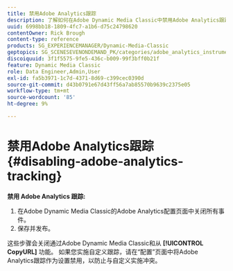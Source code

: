 ```yaml
---
title: 禁用Adobe Analytics跟踪
description: 了解如何在Adobe Dynamic Media Classic中禁用Adobe Analytics跟踪。
uuid: 6998bb18-1809-4fc7-a1b6-d75c24798620
contentOwner: Rick Brough
content-type: reference
products: SG_EXPERIENCEMANAGER/Dynamic-Media-Classic
geptopics: SG_SCENESEVENONDEMAND_PK/categories/adobe_analytics_instrumentation_kit
discoiquuid: 3f1f5575-9fe5-436c-b009-99f3bff0b21f
feature: Dynamic Media Classic
role: Data Engineer,Admin,User
exl-id: fa5b3971-1c7d-4371-8d69-c399cec0390d
source-git-commit: d43b0791e67d43ff56a7ab85570b9639c2375e05
workflow-type: tm+mt
source-wordcount: '85'
ht-degree: 9%

---
```


# 禁用Adobe Analytics跟踪{#disabling-adobe-analytics-tracking}

**禁用 Adobe Analytics 跟踪:**

1. 在Adobe Dynamic Media Classic的Adobe Analytics配置页面中关闭所有事件。
1. 保存并发布。

这些步骤会关闭通过Adobe Dynamic Media Classic和从 **[!UICONTROL CopyURL]** 功能。 如果您实施自定义跟踪，请在“配置”页面中将Adobe Analytics跟踪作为设置禁用，以防止与自定义实施冲突。
